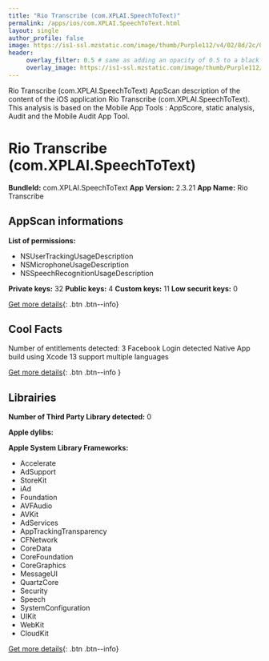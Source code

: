 ```yaml
---
title: "Rio Transcribe (com.XPLAI.SpeechToText)"
permalink: /apps/ios/com.XPLAI.SpeechToText.html
layout: single
author_profile: false
image: https://is1-ssl.mzstatic.com/image/thumb/Purple112/v4/02/8d/2c/028d2cd9-baac-2687-10a4-2380340422a3/AppIcon-1x_U007emarketing-0-7-0-85-220.png/512x512bb.jpg
header: 
     overlay_filter: 0.5 # same as adding an opacity of 0.5 to a black background
     overlay_image: https://is1-ssl.mzstatic.com/image/thumb/Purple112/v4/02/8d/2c/028d2cd9-baac-2687-10a4-2380340422a3/AppIcon-1x_U007emarketing-0-7-0-85-220.png/512x512bb.jpg
---
```

Rio Transcribe (com.XPLAI.SpeechToText) AppScan description of the content of the iOS application Rio Transcribe (com.XPLAI.SpeechToText). This analysis is based on the Mobile App Tools : AppScore, static analysis, Audit and the Mobile Audit App Tool.

# Rio Transcribe (com.XPLAI.SpeechToText)

**BundleId:** com.XPLAI.SpeechToText
**App Version:** 2.3.21
**App Name:** Rio Transcribe


## AppScan informations 

**List of permissions:** 
- NSUserTrackingUsageDescription
- NSMicrophoneUsageDescription
- NSSpeechRecognitionUsageDescription
  
  
**Private keys:** 32
**Public keys:** 4
**Custom keys:** 11
**Low securit keys:** 0
  
[Get more details](/pricing.html){: .btn .btn--info}

## Cool Facts

Number of entitlements detected: 3
Facebook Login detected
Native App
build using Xcode 13
support multiple languages
  
[Get more details](/pricing.html){: .btn .btn--info }

## Librairies 
**Number of Third Party Library detected:** 0


**Apple dylibs:**


**Apple System Library Frameworks:**
- Accelerate
- AdSupport
- StoreKit
- iAd
- Foundation
- AVFAudio
- AVKit
- AdServices
- AppTrackingTransparency
- CFNetwork
- CoreData
- CoreFoundation
- CoreGraphics
- MessageUI
- QuartzCore
- Security
- Speech
- SystemConfiguration
- UIKit
- WebKit
- CloudKit


  
[Get more details](/pricing.html){: .btn .btn--info}

